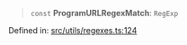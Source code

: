 > `const` **ProgramURLRegexMatch**: `RegExp`

Defined in: [src/utils/regexes.ts:124](https://github.com/bhavjitChauhan/khan-api/blob/67d30ab4498111952301bcaddbef9a132bf75105/src/utils/regexes.ts#L124)
